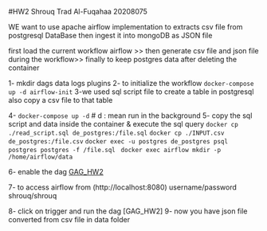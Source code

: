 #HW2 Shrouq Trad Al-Fuqahaa 20208075  

WE want to use apache airflow implementation to extracts csv file from postgresql DataBase 
then ingest it into mongoDB as JSON file 


first load the current workflow airflow >> then generate csv file and json file during the workflow>> finally to keep postgres data after deleting the container


1- mkdir dags data logs plugins
2- to initialize the workflow 
`docker-compose up -d airflow-init`
3-we used sql script file to create a table in postgresql also copy a csv file to that table

4- `docker-compose up -d` # d : mean run in the background 
5- copy the sql script and data inside the container & execute the sql query
`docker cp ./read_script.sql de_postgres:/file.sql`
`docker cp ./INPUT.csv de_postgres:/file.csv`
`docker exec -u postgres de_postgres psql postgres postgres -f /file.sql `
`docker exec airflow mkdir -p /home/airflow/data`


6- enable the dag [GAG_HW2](./dags/dag.py)

7- to access  airflow from (http://localhost:8080)
username/password shrouq/shrouq

8- click on trigger and run the dag [GAG_HW2]
9- now you have json file converted from csv file in data folder   